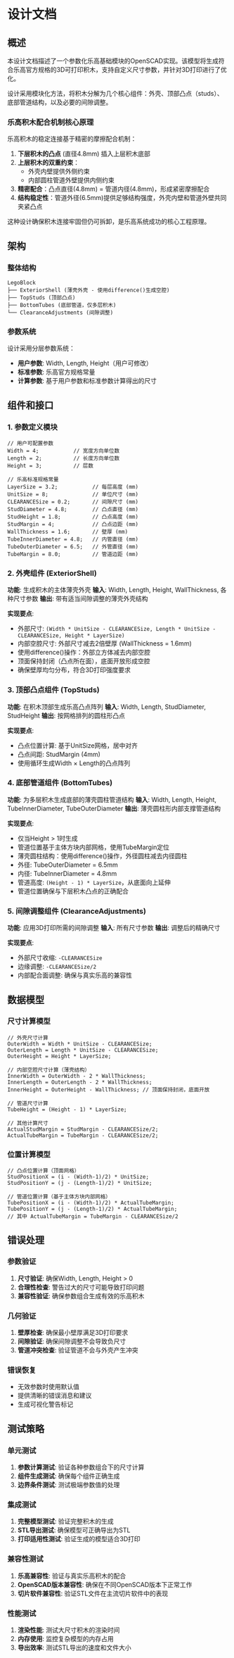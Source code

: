 # 设计文档

## 概述

本设计文档描述了一个参数化乐高基础模块的OpenSCAD实现。该模型将生成符合乐高官方规格的3D可打印积木，支持自定义尺寸参数，并针对3D打印进行了优化。

设计采用模块化方法，将积木分解为几个核心组件：外壳、顶部凸点（studs）、底部管道结构，以及必要的间隙调整。

### 乐高积木配合机制核心原理

乐高积木的稳定连接基于精密的摩擦配合机制：

1. **下层积木的凸点** (直径4.8mm) 插入上层积木底部
2. **上层积木的双重约束**：
   - 外壳内壁提供外侧约束
   - 内部圆柱管道外壁提供内侧约束
3. **精密配合**：凸点直径(4.8mm) = 管道内径(4.8mm)，形成紧密摩擦配合
4. **结构稳定性**：管道外径(6.5mm)提供足够结构强度，外壳内壁和管道外壁共同夹紧凸点

这种设计确保积木连接牢固但仍可拆卸，是乐高系统成功的核心工程原理。

## 架构

### 整体结构
```
LegoBlock
├── ExteriorShell (薄壳外壳 - 使用difference()生成空腔)
├── TopStuds (顶部凸点)
├── BottomTubes (底部管道，仅多层积木)
└── ClearanceAdjustments (间隙调整)
```

### 参数系统
设计采用分层参数系统：
- **用户参数**: Width, Length, Height（用户可修改）
- **标准参数**: 乐高官方规格常量
- **计算参数**: 基于用户参数和标准参数计算得出的尺寸

## 组件和接口

### 1. 参数定义模块
```openscad
// 用户可配置参数
Width = 4;           // 宽度方向单位数
Length = 2;          // 长度方向单位数  
Height = 3;          // 层数

// 乐高标准规格常量
LayerSize = 3.2;           // 每层高度 (mm)
UnitSize = 8;              // 单位尺寸 (mm)
CLEARANCESize = 0.2;       // 间隙尺寸 (mm)
StudDiameter = 4.8;        // 凸点直径 (mm)
StudHeight = 1.8;          // 凸点高度 (mm)
StudMargin = 4;            // 凸点边距 (mm)
WallThickness = 1.6;       // 壁厚 (mm)
TubeInnerDiameter = 4.8;   // 内管直径 (mm)
TubeOuterDiameter = 6.5;   // 外管直径 (mm)
TubeMargin = 8.0;          // 管道边距 (mm)
```

### 2. 外壳组件 (ExteriorShell)
**功能**: 生成积木的主体薄壳外壳
**输入**: Width, Length, Height, WallThickness, 各种尺寸参数
**输出**: 带有适当间隙调整的薄壳外壳结构

**实现要点**:
- 外部尺寸: `(Width * UnitSize - CLEARANCESize, Length * UnitSize - CLEARANCESize, Height * LayerSize)`
- 内部空腔尺寸: 外部尺寸减去2倍壁厚 (WallThickness = 1.6mm)
- 使用difference()操作：外部立方体减去内部空腔
- 顶面保持封闭（凸点所在面），底面开放形成空腔
- 确保壁厚均匀分布，符合3D打印强度要求

### 3. 顶部凸点组件 (TopStuds)
**功能**: 在积木顶部生成乐高凸点阵列
**输入**: Width, Length, StudDiameter, StudHeight
**输出**: 按网格排列的圆柱形凸点

**实现要点**:
- 凸点位置计算: 基于UnitSize网格，居中对齐
- 凸点间距: StudMargin (4mm)
- 使用循环生成Width × Length的凸点阵列

### 4. 底部管道组件 (BottomTubes)
**功能**: 为多层积木生成底部的薄壳圆柱管道结构
**输入**: Width, Length, Height, TubeInnerDiameter, TubeOuterDiameter
**输出**: 薄壳圆柱形内部支撑管道结构

**实现要点**:
- 仅当Height > 1时生成
- 管道位置基于主体方块内部网格，使用TubeMargin定位
- 薄壳圆柱结构：使用difference()操作，外径圆柱减去内径圆柱
- 外径: TubeOuterDiameter = 6.5mm
- 内径: TubeInnerDiameter = 4.8mm  
- 管道高度: `(Height - 1) * LayerSize`，从底面向上延伸
- 管道位置确保与下层积木凸点的正确配合

### 5. 间隙调整组件 (ClearanceAdjustments)
**功能**: 应用3D打印所需的间隙调整
**输入**: 所有尺寸参数
**输出**: 调整后的精确尺寸

**实现要点**:
- 外部尺寸收缩: `-CLEARANCESize`
- 边缘调整: `-CLEARANCESize/2`
- 内部配合面调整: 确保与真实乐高的兼容性

## 数据模型

### 尺寸计算模型
```openscad
// 外壳尺寸计算
OuterWidth = Width * UnitSize - CLEARANCESize;
OuterLength = Length * UnitSize - CLEARANCESize;
OuterHeight = Height * LayerSize;

// 内部空腔尺寸计算（薄壳结构）
InnerWidth = OuterWidth - 2 * WallThickness;
InnerLength = OuterLength - 2 * WallThickness;
InnerHeight = OuterHeight - WallThickness; // 顶面保持封闭，底面开放

// 管道尺寸计算
TubeHeight = (Height - 1) * LayerSize;

// 其他计算尺寸
ActualStudMargin = StudMargin - CLEARANCESize/2;
ActualTubeMargin = TubeMargin - CLEARANCESize/2;
```

### 位置计算模型
```openscad
// 凸点位置计算（顶面网格）
StudPositionX = (i - (Width-1)/2) * UnitSize;
StudPositionY = (j - (Length-1)/2) * UnitSize;

// 管道位置计算（基于主体方块内部网格）
TubePositionX = (i - (Width-1)/2) * ActualTubeMargin;
TubePositionY = (j - (Length-1)/2) * ActualTubeMargin;
// 其中 ActualTubeMargin = TubeMargin - CLEARANCESize/2
```

## 错误处理

### 参数验证
1. **尺寸验证**: 确保Width, Length, Height > 0
2. **合理性检查**: 警告过大的尺寸可能导致打印问题
3. **兼容性验证**: 确保参数组合生成有效的乐高积木

### 几何验证
1. **壁厚检查**: 确保最小壁厚满足3D打印要求
2. **间隙验证**: 确保间隙调整不会导致负尺寸
3. **管道冲突检查**: 验证管道不会与外壳产生冲突

### 错误恢复
- 无效参数时使用默认值
- 提供清晰的错误消息和建议
- 生成可视化警告标记

## 测试策略

### 单元测试
1. **参数计算测试**: 验证各种参数组合下的尺寸计算
2. **组件生成测试**: 确保每个组件正确生成
3. **边界条件测试**: 测试极端参数值的处理

### 集成测试  
1. **完整模型测试**: 验证完整积木的生成
2. **STL导出测试**: 确保模型可正确导出为STL
3. **打印适用性测试**: 验证生成的模型适合3D打印

### 兼容性测试
1. **乐高兼容性**: 验证与真实乐高积木的配合
2. **OpenSCAD版本兼容性**: 确保在不同OpenSCAD版本下正常工作
3. **切片软件兼容性**: 验证STL文件在主流切片软件中的表现

### 性能测试
1. **渲染性能**: 测试大尺寸积木的渲染时间
2. **内存使用**: 监控复杂模型的内存占用
3. **导出效率**: 测试STL导出的速度和文件大小